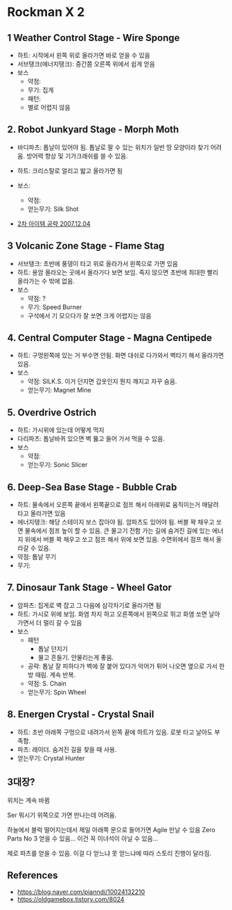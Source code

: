 # Rockman X 2

## 1 Weather Control Stage - Wire Sponge
* 하트: 시작에서 왼쪽 위로 올라가면 바로 얻을 수 있음
* 서브탱크(에너지탱크): 중간쯤 오른쪽 위에서 쉽게 얻음
* 보스
  * 약점: 
  * 무기: 집게
  * 패턴:
  * 별로 어렵지 않음 

## 2. Robot Junkyard Stage - Morph Moth
* 바디파츠: 톱날이 있어야 됨. 톱날로 팔 수 있는 위치가 일반 땅 모양이라 찾기 어려움. 방어력 향상 및 기가크래쉬를 쓸 수 있음.
* 하트: 크리스탈로 얼리고 밟고 올라가면 됨
* 보스:
  * 약점:  
  * 얻는무기: Silk Shot

* [2차 아이템 공략 2007.12.04](https://blog.naver.com/pianndi/10024717031)

## 3 Volcanic Zone Stage - Flame Stag
* 서브탱크: 초반에 풍뎅이 타고 위로 올라가서 왼쪽으로 가면 있음
* 하트: 용암 올라오는 곳에서 올라가다 보면 보임. 죽지 않으면 초반에 최대한 빨리 올라가는 수 밖에 없음.
* 보스
  * 약점: ?
  * 무기: Speed Burner
  * 구석에서 기 모으다가 잘 쏘면 크게 어렵지는 않음

## 4. Central Computer Stage - Magna Centipede
* 하트: 구멍왼쪽에 있는 거 부수면 안됨. 화면 대쉬로 다가와서 벽타기 해서 올라가면 있음.
* 보스
  * 약점: SILK.S. 이거 던지면 갑옷인지 뭔지 깨지고 자꾸 숨음.
  * 얻는무기: Magnet Mine

## 5. Overdrive Ostrich
* 하트: 가시위에 있는데 어떻게 먹지
* 다리파츠: 톱날바퀴 있으면 벽 뚫고 들어 가서 먹을 수 있음.
* 보스
  * 약점: 
  * 얻는무기: Sonic Slicer


## 6. Deep-Sea Base Stage - Bubble Crab
* 하트: 물속에서 오른쪽 끝에서 왼쪽끝으로 점프 해서 아래위로 움직이는거 매달려 타고 올라가면 있음
* 에너지탱크: 해당 스테이지 보스 잡아야 됨. 암파츠도 있어야 됨. 버블 꽉 채우고 쏘면 물속에서 점프 높이 할 수 있음. 큰 물고기 전함 가는 길에 숨겨진 길에 있는 에너지 위에서 버블 꽉 채우고 쏘고 점프 해서 위에 보면 있음. 수면위에서 점프 해서 올라갈 수 있음.
* 약점: 톱날 무기
* 무기: 

## 7. Dinosaur Tank Stage - Wheel Gator
* 암파츠: 집게로 벽 잡고 그 다음에 삼각차기로 올라가면 됨
* 하트: 가시로 위에 보임. 화염 차지 하고 오른쪽에서 왼쪽으로 뛰고 화염 쏘면 날아가면서 더 멀리 갈 수 있음 
* 보스
  * 패턴
    * 톱날 던지기
    * 물고 흔들기. 안물리는게 좋음.
  * 공략: 톱날 잘 피하다가 벽에 잘 붙어 있다가 악어가 튀어 나오면 옆으로 가서 한방 때림. 계속 반복.
  * 약점: S. Chain
  * 얻는무기: Spin Wheel

## 8. Energen Crystal - Crystal Snail
* 하트: 초반 아래쪽 구멍으로 내려가서 왼쪽 끝에 하트가 있음. 로봇 타고 날아도 부족함.
* 파츠: 레이더. 숨겨진 길을 찾을 때 사용.
* 얻는무기: Crystal Hunter

## 3대장?
위치는 계속 바뀜

Ser 뭐시기 위쪽으로 가면 만나는데 어려움.

하늘에서 블럭 떨어지는데서 제일 아래쪽 문으로 들어가면 Agile 만날 수 있음
Zero Parts No 3 얻을 수 있음... 이건 꼭 이녀석이 아닐 수 있음...

제로 파츠를 얻을 수 있음.
이걸 다 얻느냐 못 얻느냐에 따라 스토리 진행이 달라짐.


## References
* https://blog.naver.com/pianndi/10024132210
* https://oldgamebox.tistory.com/8024